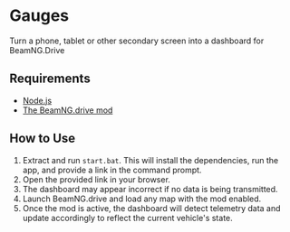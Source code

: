 # Gauges
Turn a phone, tablet or other secondary screen into a dashboard for BeamNG.Drive

## Requirements  
- [Node.js](https://nodejs.org/en)
- [The BeamNG.drive mod](https://www.beamng.com/resources/external-dashboard.33977/)

## How to Use  
1. Extract and run `start.bat`. This will install the dependencies, run the app, and provide a link in the command prompt.  
2. Open the provided link in your browser.  
3. The dashboard may appear incorrect if no data is being transmitted.  
4. Launch BeamNG.drive and load any map with the mod enabled.  
5. Once the mod is active, the dashboard will detect telemetry data and update accordingly to reflect the current vehicle's state.  
